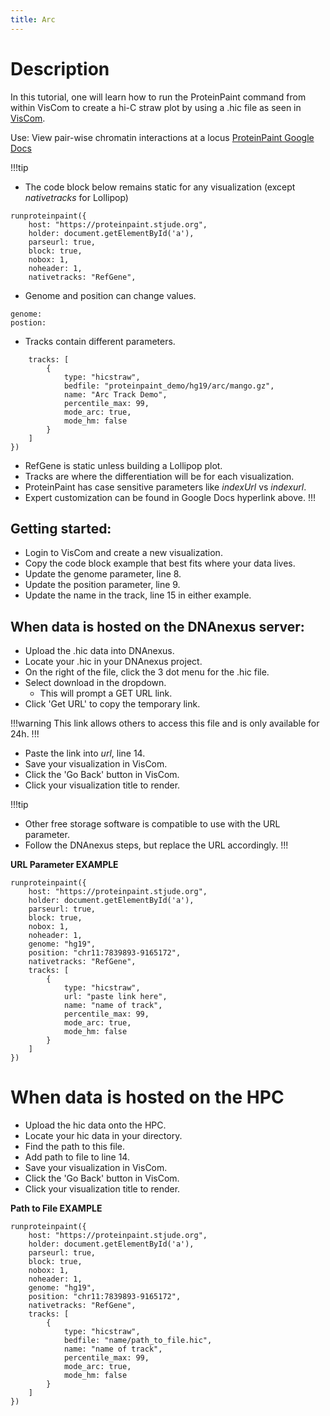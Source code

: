 ```yaml
---
title: Arc
---
```


# Description 
In this tutorial, one will learn how to run the ProteinPaint command from within VisCom to create a hi-C straw plot by using a .hic file as seen in [VisCom](https://viz.stjude.cloud/st-jude-cloud-demo/visualization/genomepaint-hi-c-example~37).

Use: View pair-wise chromatin interactions at a locus
[ProteinPaint Google Docs](https://docs.google.com/document/d/1MQ0Z_AD5moDmaSx2tcn7DyVKGp49TS63pO0cceGL_Ns/edit)


!!!tip
* The code block below remains static for any visualization (except *nativetracks* for Lollipop)

```JS
runproteinpaint({
    host: "https://proteinpaint.stjude.org",
    holder: document.getElementById('a'),
    parseurl: true,
    block: true,
    nobox: 1,
    noheader: 1,
    nativetracks: "RefGene",
```

*   Genome and position can change values.

``` JS
genome: 
postion: 
```

*	Tracks contain different parameters.

``` JS
    tracks: [
        {
            type: "hicstraw",
            bedfile: "proteinpaint_demo/hg19/arc/mango.gz",
            name: "Arc Track Demo",
            percentile_max: 99,
            mode_arc: true,
            mode_hm: false
        }
    ]
})
```

*	RefGene is static unless building a Lollipop plot.
*	Tracks are where the differentiation will be for each visualization.
*	ProteinPaint has case sensitive parameters like *indexUrl* vs *indexurl*.
* Expert customization can be found in Google Docs hyperlink above.
!!!

## Getting started:
*   Login to VisCom and create a new visualization.
*   Copy the code block example that best fits where your data lives.
*   Update the genome parameter, line 8.
*   Update the position parameter, line 9.
*   Update the name in the track, line 15 in either example.

## When data is hosted on the DNAnexus server:
*	Upload the .hic data into DNAnexus.
*	Locate your .hic in your DNAnexus project.
*	On the right of the file, click the 3 dot menu for the .hic file.
*   Select download in the dropdown.
    *	This will prompt a GET URL link.
*	Click 'Get URL' to copy the temporary link.

!!!warning 
This link allows others to access this file and is only available for 24h.
!!!

*	Paste the link into *url*, line 14.
*   Save your visualization in VisCom.
*   Click the 'Go Back' button in VisCom.
*   Click your visualization title to render. 

!!!tip
* Other free storage software is compatible to use with the URL parameter.
* Follow the DNAnexus steps, but replace the URL accordingly.
!!!

**URL Parameter EXAMPLE**

``` JS
runproteinpaint({
    host: "https://proteinpaint.stjude.org",
    holder: document.getElementById('a'),
    parseurl: true,
    block: true,
    nobox: 1,
    noheader: 1,
    genome: "hg19",
    position: "chr11:7839893-9165172",
    nativetracks: "RefGene",
    tracks: [
        {
            type: "hicstraw",
            url: "paste link here",
            name: "name of track",
            percentile_max: 99,
            mode_arc: true,
            mode_hm: false
        }
    ]
})
```

# When data is hosted on the HPC
*	Upload the hic data onto the HPC.
*	Locate your hic data in your directory.
*	Find the path to this file.
*   Add path to file to line 14.
*   Save your visualization in VisCom.
*   Click the 'Go Back' button in VisCom.
*   Click your visualization title to render. 


**Path to File EXAMPLE**
```JS
runproteinpaint({
    host: "https://proteinpaint.stjude.org",
    holder: document.getElementById('a'),
    parseurl: true,
    block: true,
    nobox: 1,
    noheader: 1,
    genome: "hg19",
    position: "chr11:7839893-9165172",
    nativetracks: "RefGene",
    tracks: [
        {
            type: "hicstraw",
            bedfile: "name/path_to_file.hic",
            name: "name of track",
            percentile_max: 99,
            mode_arc: true,
            mode_hm: false
        }
    ]
})
```